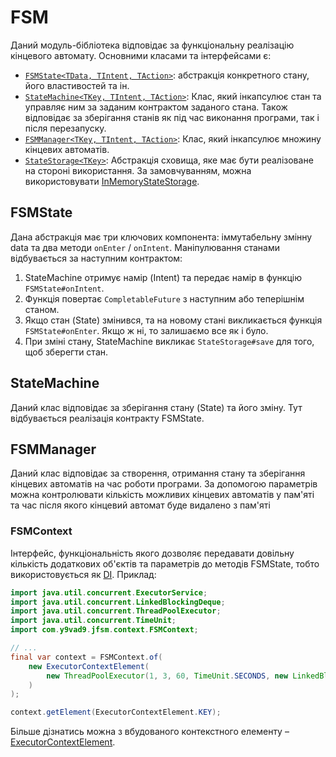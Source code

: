 # FSM

Даний модуль-бібліотека відповідає за функціональну реалізацію кінцевого автомату. Основними
класами та інтерфейсами є:

- [`FSMState<TData, TIntent, TAction>`](src/main/java/com/y9vad9/jfsm/FSMState.java): абстракція
  конкретного стану, його властивостей та ін.
- [`StateMachine<TKey, TIntent, TAction>`](src/main/java/com/y9vad9/jfsm/StateMachine.java):
  Клас, який інкапсулює стан та управляє ним за заданим контрактом заданого стана. Також відповідає за зберігання станів
  як під час виконання програми, так і після перезапуску.
- [`FSMManager<TKey, TIntent, TAction>`](src/main/java/com/y9vad9/jfsm/FSMManager.java):
  Клас, який інкапсулює множину кінцевих автоматів.
- [`StateStorage<TKey>`](src/main/java/com/y9vad9/jfsm/storage/StateStorage.java): Абстракція сховища,
  яке має бути реалізоване на стороні використання. За замовчуванням, можна
  використовувати [InMemoryStateStorage](src/main/java/com/y9vad9/jfsm/storage/InMemoryStateStorage.java).

## FSMState

Дана абстракція має три ключових компонента: іммутабельну змінну data та два методи `onEnter` / `onIntent`.
Маніпулювання
станами відбувається за наступним контрактом:

1. StateMachine отримує намір (Intent) та передає намір в функцію `FSMState#onIntent`.
2. Функція повертає `CompletableFuture` з наступним або теперішнім станом.
3. Якщо стан (State) змінився, та на новому стані викликається функція `FSMState#onEnter`. Якщо ж
   ні, то залишаємо все як і було.
4. При зміні стану, StateMachine викликає `StateStorage#save` для того, щоб зберегти стан.

## StateMachine

Даний клас відповідає за зберігання стану (State) та його зміну. Тут відбувається реалізація
контракту FSMState.

## FSMManager

Даний клас відповідає за створення, отримання стану та зберігання кінцевих автоматів на час роботи програми.
За допомогою параметрів можна контролювати кількість можливих кінцевих автоматів у пам'яті та
час після якого кінцевий автомат буде видалено з пам'яті

### FSMContext

Інтерфейс, функціональність якого дозволяє передавати довільну кількість додаткових об'єктів
та параметрів до методів FSMState, тобто використовується як [DI](https://uk.wikipedia.org/wiki/%D0%92%D0%BF%D1%80%D0%BE%D0%B2%D0%B0%D0%B4%D0%B6%D0%B5%D0%BD%D0%BD%D1%8F_%D0%B7%D0%B0%D0%BB%D0%B5%D0%B6%D0%BD%D0%BE%D1%81%D1%82%D0%B5%D0%B9). Приклад:

```java
import java.util.concurrent.ExecutorService;
import java.util.concurrent.LinkedBlockingDeque;
import java.util.concurrent.ThreadPoolExecutor;
import java.util.concurrent.TimeUnit;
import com.y9vad9.jfsm.context.FSMContext;

// ...
final var context = FSMContext.of(
    new ExecutorContextElement(
        new ThreadPoolExecutor(1, 3, 60, TimeUnit.SECONDS, new LinkedBlockingDeque<>())
    )
);

context.getElement(ExecutorContextElement.KEY);
```
Більше дізнатись можна з вбудованого контекстного елементу – [ExecutorContextElement](src/main/java/com/y9vad9/jfsm/context/ExecutorContextElement.java).